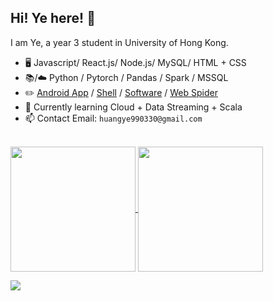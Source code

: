 ## Hi! Ye here! :wave:




<!--
![Ye's GitHub stats][<img>](https://github-readme-stats.vercel.app/api?username=yhuang1berta&show_icons=true&theme=transparent)

[![Top Langs](https://github-readme-stats.vercel.app/api/top-langs/?username=yhuang1berta&layout=compact)](https://github.com/yhuang1berta/github-readme-stats)

![Leetcode Stats](https://leetcard.jacoblin.cool/JacobLinCool)
-->


I am Ye, a year 3 student in University of Hong Kong.

- :desktop_computer: Javascript/ React.js/ Node.js/ MySQL/ HTML + CSS
- :books:/:cloud: Python / Pytorch / Pandas / Spark / MSSQL
- :pencil2: [Android App](https://github.com/Henryyy-Hung/HKU-COMP3330-AGrade) / [Shell](https://github.com/Henryyy-Hung/HKU-COMP3230-Shell) / [Software](https://github.com/Henryyy-Hung/HKU-COMP3278-StudentCenter) / [Web Spider](https://github.com/Henryyy-Hung/Web-Crawler-of-Chinese-Fiction)
- :seedling: Currently learning Cloud + Data Streaming + Scala
- 📫 Contact Email: `huangye990330@gmail.com`
<br>


<a href="https://github.com/yhuang1berta/github-readme-stats">
  <img height=200 align="center" src="https://github-readme-stats.vercel.app/api?username=yhuang1berta&hide_border=true&show_icons=true&theme=transparent" />
</a>
<a href="https://github.com/yhuang1berta/convoychat">
  <img height=200 align="center" src="https://github-readme-stats.vercel.app/api/top-langs?username=yhuang1berta&layout=compact&langs_count=8&card_width=320&theme=transparent&hide_border=true" />
</a>

![](https://leetcard.jacoblin.cool/yhuang1?ext=activity&width=550)


